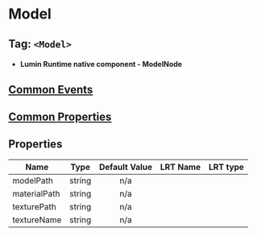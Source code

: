 # Model

## Tag: `<Model>`

- #### Lumin Runtime native component - ModelNode

## [Common Events](../Events.md)

## [Common Properties](../Properties.md)

## Properties

| Name         | Type   | Default Value | LRT Name | LRT type |
| ------------ | ------ | :-----------: | -------- | -------- |
| modelPath    | string |      n/a      |
| materialPath | string |      n/a      |
| texturePath  | string |      n/a      |
| textureName  | string |      n/a      |
